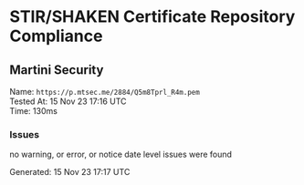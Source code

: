 # STIR/SHAKEN Certificate Repository Compliance

## Martini Security

Name: `https://p.mtsec.me/2884/Q5m8Tprl_R4m.pem`\
Tested At: 15 Nov 23 17:16 UTC\
Time: 130ms

### Issues

no warning, or error, or notice date level issues were found

Generated: 15 Nov 23 17:17 UTC